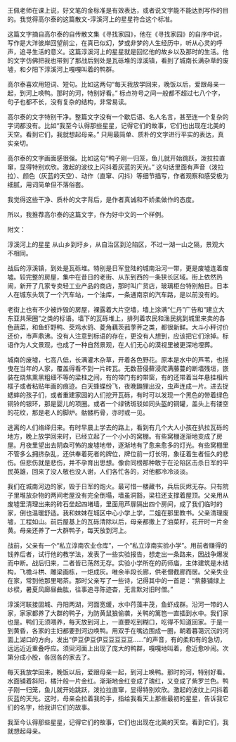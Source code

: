 
王佩老师在课上说，好文笔的金标准是有效表达，或者说文字能不能达到写作的目的。我觉得高尔泰的这篇散文-淳溪河上的星星符合这个标准。

这篇文字摘自高尔泰的自传散文集《寻找家园》，他在《寻找家园》的自序中说，写作是大洋彼岸回望前尘，在真已似幻，梦或非梦的人生经历中，听从心灵的呼声，追寻生活的意义。这篇淳溪河上的星星就是回忆他的故乡以及那时的生活。他的文字仿佛把我也带到了那战后到处是瓦砾堆的淳溪镇，看到了城南长满杂草的废墟，和夕阳下淳溪河上嘎嘎叫着的鸭群。

高尔泰喜欢用短词、短句。比如这两句“每天我放学回来，晚饭以后，爱跟母亲一起，到河上唤鸭。那时的河，特别好看。” 标点符号之间一般都不超过七八个字，句子也都不长，没有复杂的结构，非常易读。

高尔泰的文字特别干净。整篇文字没有一个歇后语、名人名言，甚至连一个复杂的字词都没有。比如“我至今认得那些星星，记得它们的故事，它们也出现在北美的天空。看到它们，我就想起母亲。” 只用最简单、质朴的文字进行平实的表达，真实亲切。

高尔泰的文字画面感很强。比如这句“鸭子刚一归笼，鱼儿就开始跳跃，泼拉拉直窜，显得特别欢欣。激起的波纹上闪抖着灰蓝的天光。” 这句话里面有声音（泼拉拉）、颜色（灰蓝的天空）、动作（直窜、闪抖）等细节描写，作者观察和感受极为细腻，用词简单但不落俗套。

我觉得这些干净、质朴的文字背后，是作者真诚和不娇柔做作的态度。

所以，我推荐高尔泰的这篇文字，作为好中文的一个样例。

附文：

淳溪河上的星星
从山乡到圩乡，从自治区到沦陷区，不过一湖一山之隔，景观大不相同。

战后的淳溪镇，到处是瓦砾堆。特别是日军登陆的城南沿河一带，更是废墟连着废墟。较完整的房屋，集中在昔日的老街、从东到西的一条狭长区域。街上依然热闹，新开了几家专卖轻工业产品的商店，那时叫广货店，玻璃柜台特别触目。日本人在城东头筑了一个汽车站，一个油库，一条通南京的汽车路，是以前没有的。

老街上也有不少被炸毁的房屋，裸露着大片空墙，墙上涂满“仁丹”广告和“建立大东亚共荣圈”之类的标语。墙下的瓦砾堆上，排列着农民和渔民挑到城里来卖的各色蔬菜，和鱼虾野鸭、茭鸡水鸽、菱角藕茨菰荸荠之类，都很新鲜。大斗小秤讨价还价，市声鼎沸。没有人注意到标语的存在，更没有人想到，应该把它们涂掉。标语作为人文景观，也成了一种自然景观，在人们无心的漠视里被更深地埋葬。

城南的废墟，七高八低，长满灌木杂草，开着各色野花。原本是水中的芦苇，也摇曳在当年的人家，覆盖得看不到一片砖瓦。无数苔侵藓浸爬满藤蔓的断墙残垣，嵌装在烧焦熏黑粗细不等的梁柱之间，有的带门有的带窗，有的还带着当年悬挂相片框子或者粘贴年画的痕迹。白天蜂蝶纷飞，夜晚鼬狸出没，虫声连成一片。进去捉蟋蟀的孩子们，或者重建家园的人们挖开瓦砾，有时可以发现一个黑色的带着绿色铜铃的银环，那是婴儿的项圈。或者一个绿锈斑驳如同头盔的铜罐，盖头上有镂空的花纹，那是老人的脚炉。骷髅朽骨，亦时或一见。

逃离的人们络绎归来。有时早晨上学去的路上，看到有几个大人小孩在扒拉瓦砾的地方，晚上放学回来时，已经立起了一个小小的窝棚。有些窝棚逐渐地变成了房屋。月夜里望出去阴森可怖的废墟地带，逐渐地有了愈来愈多的灯光。有些窝棚里不管多么拥挤杂乱，还供奉着死者的牌位，牌位前一灯长明，象征着生者恒久的悲伤。但悲伤就是悲伤，并不孕育出思想。像俞同榜那种敢于在沦陷区击杀日军的平民英雄，回来了没人敬也没人谢，人们各忙各的，对他都冷冷淡淡。

我们在城南河边的家，毁于日军的炮火。最可惜一楼藏书，兵后灰烬无存。只有院子里堆放杂物的两间老屋没有完全倒塌，墙虽洞豁，梁柱还支撑着屋顶。父亲用从废墟里清理出来的砖石垒起四堵墙，里面用芦扉隔出四个房间，成了我们临时的家，倒也温暖舒适。我和妹妹在城区中心小学上学，二姐在那里教书。父亲清理废墟，工程如山。前后屋基上的瓦砾清除以后，母亲都撒上了油菜籽，花开时一片金黄。母亲还养了一大群鸭子，每天放到河上。

战前，父亲有一个“私立淳南农业仓库”，一个“私立淳南实验小学”。用前者赚得的钱养后者，试行他的教学法，发表了一些实验报告，想走出一条路来，因战争爆发而中断。战后归来，二者皆已荡然无存。实验小学所在的药师庙，主体建筑是木结构，飞檐斗栱、雕梁画栋，一炬成灰。唯余半段长廊，供老僧截廊而居。父亲失业在家，常到他那里喝茶。那时父亲写了一些诗，记得其中的一首是：“紫藤铺绿上纱棂，暑夏风廊昼曲肱，往事追寻陈迹杳，无言默对旧时僧。”

淳溪河联接固城、丹阳两湖，河面宽缓，水中荇藻丰茂，鱼虾成群。沿河一带的人家，家家都养了大群的鸭子，为防黄鼠狼偷袭，关鸭的篱笆一直插到水中。我们家也是。鸭们无须喂养，每天放到河上，一直要吃到糊口，吃得不知道回家。于是一到黄昏，各家的主妇都要到河边唤鸭。用双手在嘴边围成一圈，朝着暮蔼沉沉的河面上湖口的方向，发出“伊豆伊豆伊豆豆豆豆豆……”的声音，有的柔和有的急切，远远近近重叠呼应。须臾河面上出现了庞大的鸭群，嘎嘎地叫着，愈近愈吵闹。次第分成小股，各回各的家去了。

每天我放学回来，晚饭以后，爱跟母亲一起，到河上唤鸭。那时的河，特别好看。水面铺着斜阳，橘汁般一片金红。渐渐地金红变成了瑰红，又变成了紫罗兰色。鸭子刚一归笼，鱼儿就开始跳跃，泼拉拉直窜，显得特别欢欣。激起的波纹上闪抖着灰蓝的天光。这时，母亲会拉着我的手，指给我看天上那些最初的星星，告诉我它们的名字，给我讲它们的故事。

我至今认得那些星星，记得它们的故事，它们也出现在北美的天空。看到它们，我就想起母亲。
